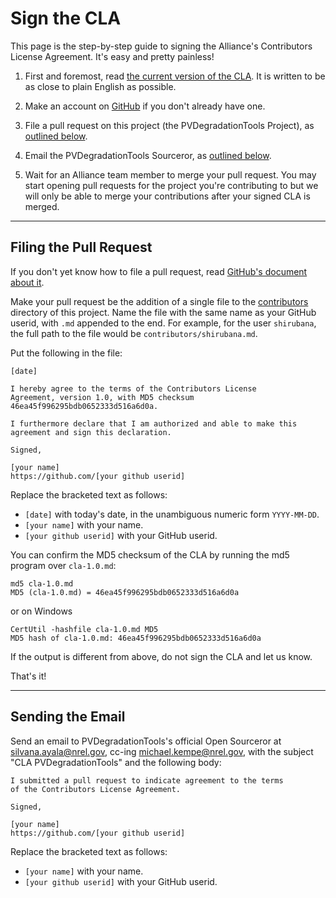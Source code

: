 Sign the CLA
=============

This page is the step-by-step guide to signing the Alliance's 
Contributors License Agreement. It's easy and pretty painless!

1. First and foremost, read [the current version of the
   CLA](cla-1.0.md). It is written to be as close to plain
   English as possible.

2. Make an account on [GitHub](https://github.com/) if you don't already
   have one.

3. File a pull request on this project (the PVDegradationTools Project), 
   as [outlined below](#filing-the-pull-request).

4. Email the PVDegradationTools Sourceror, as [outlined below](#sending-the-email).

5. Wait for an Alliance team member to merge your pull request. You may start
   opening pull requests for the project you're contributing to but we will
   only be able to merge your contributions after your signed CLA is merged.


* * * * * * * * * * * * * * * * * * * * * * * * * * * * * * * *

Filing the Pull Request
-----------------------

If you don't yet know how to file a pull request, read [GitHub's
document about it](https://help.github.com/articles/using-pull-requests).

Make your pull request be the addition of a single file to the
[contributors](contributors) directory of this project. Name the file
with the same name as your GitHub userid, with `.md` appended to the
end. For example, for the user `shirubana`, the full path to the file
would be `contributors/shirubana.md`.

Put the following in the file:

```
[date]

I hereby agree to the terms of the Contributors License
Agreement, version 1.0, with MD5 checksum
46ea45f996295bdb0652333d516a6d0a.

I furthermore declare that I am authorized and able to make this
agreement and sign this declaration.

Signed,

[your name]
https://github.com/[your github userid]
```

Replace the bracketed text as follows:

* `[date]` with today's date, in the unambiguous numeric form `YYYY-MM-DD`.
* `[your name]` with your name.
* `[your github userid]` with your GitHub userid.

You can confirm the MD5 checksum of the CLA by running the md5 program over `cla-1.0.md`:

```
md5 cla-1.0.md
MD5 (cla-1.0.md) = 46ea45f996295bdb0652333d516a6d0a
```

or on Windows

```
CertUtil -hashfile cla-1.0.md MD5
MD5 hash of cla-1.0.md: 46ea45f996295bdb0652333d516a6d0a
```

If the output is different from above, do not sign the CLA and let us know.

That's it!

* * * * * * * * * * * * * * * * * * * * * * * * * * * * * * * *

Sending the Email
-----------------

Send an email to PVDegradationTools's official Open Sourceror
at [silvana.ayala@nrel.gov](mailto:silvana.ayala@nrel.gov), 
cc-ing [michael.kempe@nrel.gov](mailto:michael.kempe@nrel.gov),
with the subject "CLA PVDegradationTools" 
and the following body:

```
I submitted a pull request to indicate agreement to the terms
of the Contributors License Agreement.

Signed,

[your name]
https://github.com/[your github userid]
```

Replace the bracketed text as follows:

* `[your name]` with your name.
* `[your github userid]` with your GitHub userid.

